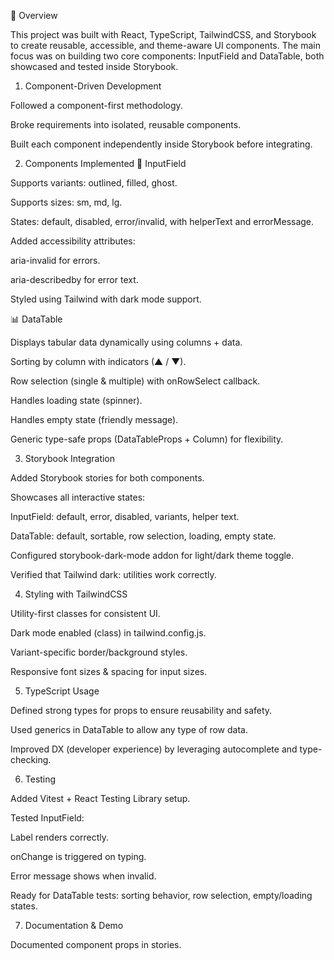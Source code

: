 🔎 Overview

This project was built with React, TypeScript, TailwindCSS, and Storybook to create reusable, accessible, and theme-aware UI components. The main focus was on building two core components: InputField and DataTable, both showcased and tested inside Storybook.

1. Component-Driven Development

Followed a component-first methodology.

Broke requirements into isolated, reusable components.

Built each component independently inside Storybook before integrating.

2. Components Implemented
📝 InputField

Supports variants: outlined, filled, ghost.

Supports sizes: sm, md, lg.

States: default, disabled, error/invalid, with helperText and errorMessage.

Added accessibility attributes:

aria-invalid for errors.

aria-describedby for error text.

Styled using Tailwind with dark mode support.

📊 DataTable

Displays tabular data dynamically using columns + data.

Sorting by column with indicators (▲ / ▼).

Row selection (single & multiple) with onRowSelect callback.

Handles loading state (spinner).

Handles empty state (friendly message).

Generic type-safe props (DataTableProps<T> + Column<T>) for flexibility.

3. Storybook Integration

Added Storybook stories for both components.

Showcases all interactive states:

InputField: default, error, disabled, variants, helper text.

DataTable: default, sortable, row selection, loading, empty state.

Configured storybook-dark-mode addon for light/dark theme toggle.

Verified that Tailwind dark: utilities work correctly.

4. Styling with TailwindCSS

Utility-first classes for consistent UI.

Dark mode enabled (class) in tailwind.config.js.

Variant-specific border/background styles.

Responsive font sizes & spacing for input sizes.

5. TypeScript Usage

Defined strong types for props to ensure reusability and safety.

Used generics in DataTable to allow any type of row data.

Improved DX (developer experience) by leveraging autocomplete and type-checking.

6. Testing

Added Vitest + React Testing Library setup.

Tested InputField:

Label renders correctly.

onChange is triggered on typing.

Error message shows when invalid.

Ready for DataTable tests: sorting behavior, row selection, empty/loading states.

7. Documentation & Demo

Documented component props in stories.
